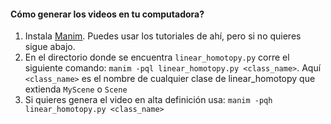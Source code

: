 #### Cómo generar los videos en tu computadora?
1. Instala [Manim](https://www.manim.community/). Puedes usar los tutoriales de ahí, pero si no quieres sigue abajo.
2. En el directorio donde se encuentra `linear_homotopy.py` corre el siguiente comando: `manim -pql linear_homotopy.py <class_name>`.
Aquí `<class_name>` es el nombre de cualquier clase de linear_homotopy que extienda `MyScene` o `Scene`
3. Si quieres genera el video en alta definición usa: `manim -pqh linear_homotopy.py <class_name>`
